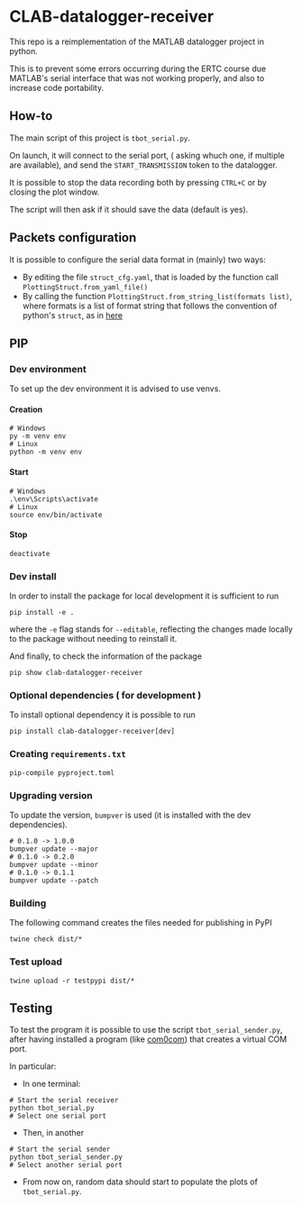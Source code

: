 # CLAB-datalogger-receiver
This repo is a reimplementation of the MATLAB datalogger project in python.

This is to prevent some errors occurring during the ERTC course due MATLAB's serial interface that was not working properly, and also to increase code portability.

## How-to

The main script of this project is `tbot_serial.py`.

On launch, it will connect to the serial port,
( asking whuch one, if multiple are available),
and send the `START_TRANSMISSION` token to the datalogger.

It is possible to stop the data recording both by pressing `CTRL+C` or by closing the plot window.

The script will then ask if it should save the data (default is yes).

## Packets configuration

It is possible to configure the serial data format in (mainly) two ways:

- By editing the file `struct_cfg.yaml`, that is loaded by the function call `PlottingStruct.from_yaml_file()`
- By calling the function `PlottingStruct.from_string_list(formats list)`, where formats is a list of format string that follows the convention of python's `struct`, as in [here](https://docs.python.org/3/library/struct.html#format-characters)


## PIP

### Dev environment

To set up the dev environment it is advised to use venvs.

#### Creation

```console
# Windows
py -m venv env
# Linux
python -m venv env

```

#### Start

```console
# Windows
.\env\Scripts\activate
# Linux
source env/bin/activate
```
#### Stop

```console
deactivate
```

### Dev install

In order to install the package for local development it is sufficient to run

```console
pip install -e .
```

where the `-e` flag stands for `--editable`,
reflecting the changes made locally to the package
without needing to reinstall it.

And finally, to check the information of the package

```console
pip show clab-datalogger-receiver 
```

### Optional dependencies ( for development )

To install optional dependency it is possible to run

```console
pip install clab-datalogger-receiver[dev]
```

### Creating `requirements.txt`

```console
pip-compile pyproject.toml
```

### Upgrading version

To update the version, `bumpver` is used 
(it is installed with the dev dependencies).

```console
# 0.1.0 -> 1.0.0
bumpver update --major
# 0.1.0 -> 0.2.0
bumpver update --minor
# 0.1.0 -> 0.1.1
bumpver update --patch
```

### Building

The following command creates the files needed for publishing in PyPI

```console
twine check dist/*
```

### Test upload

```console
twine upload -r testpypi dist/*
```

## Testing

To test the program it is possible to use the script `tbot_serial_sender.py`,
after having installed a program (like [com0com](https://com0com.sourceforge.net/)) that creates a virtual COM port.

In particular:

- In one terminal:
```console
# Start the serial receiver
python tbot_serial.py
# Select one serial port
```

- Then, in another
```console
# Start the serial sender
python tbot_serial_sender.py
# Select another serial port
```

- From now on, random data should start to populate the plots of `tbot_serial.py`.

